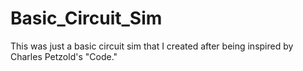 # Basic_Circuit_Sim
This was just a basic circuit sim that I created after being inspired by Charles Petzold's "Code."
